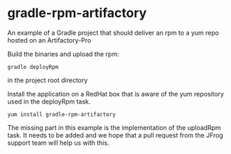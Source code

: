 # gradle-rpm-artifactory
An example of a Gradle project that should deliver an rpm to a yum repo hosted on an Artifactory-Pro

Build the binaries and upload the rpm:

```
gradle deployRpm
```

in the project root directory

Install the application on a RedHat box that is aware of the yum repository used in the deployRpm task.

```
yum install gradle-rpm-artifactory
```

The missing part in this example is the implementation of the uploadRpm task.
It needs to be added and we hope that a pull request from the JFrog support
team will help us with this.
